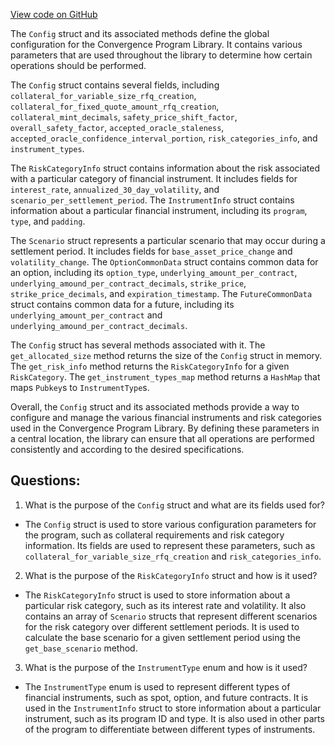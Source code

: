 [View code on GitHub](https://github.com/convergence-rfq/convergence-program-library/risk-engine/program/src/state.rs)

The `Config` struct and its associated methods define the global configuration for the Convergence Program Library. It contains various parameters that are used throughout the library to determine how certain operations should be performed. 

The `Config` struct contains several fields, including `collateral_for_variable_size_rfq_creation`, `collateral_for_fixed_quote_amount_rfq_creation`, `collateral_mint_decimals`, `safety_price_shift_factor`, `overall_safety_factor`, `accepted_oracle_staleness`, `accepted_oracle_confidence_interval_portion`, `risk_categories_info`, and `instrument_types`. 

The `RiskCategoryInfo` struct contains information about the risk associated with a particular category of financial instrument. It includes fields for `interest_rate`, `annualized_30_day_volatility`, and `scenario_per_settlement_period`. The `InstrumentInfo` struct contains information about a particular financial instrument, including its `program`, `type`, and `padding`. 

The `Scenario` struct represents a particular scenario that may occur during a settlement period. It includes fields for `base_asset_price_change` and `volatility_change`. The `OptionCommonData` struct contains common data for an option, including its `option_type`, `underlying_amount_per_contract`, `underlying_amound_per_contract_decimals`, `strike_price`, `strike_price_decimals`, and `expiration_timestamp`. The `FutureCommonData` struct contains common data for a future, including its `underlying_amount_per_contract` and `underlying_amound_per_contract_decimals`.

The `Config` struct has several methods associated with it. The `get_allocated_size` method returns the size of the `Config` struct in memory. The `get_risk_info` method returns the `RiskCategoryInfo` for a given `RiskCategory`. The `get_instrument_types_map` method returns a `HashMap` that maps `Pubkey`s to `InstrumentType`s.

Overall, the `Config` struct and its associated methods provide a way to configure and manage the various financial instruments and risk categories used in the Convergence Program Library. By defining these parameters in a central location, the library can ensure that all operations are performed consistently and according to the desired specifications.
## Questions: 
 1. What is the purpose of the `Config` struct and what are its fields used for?
- The `Config` struct is used to store various configuration parameters for the program, such as collateral requirements and risk category information. Its fields are used to represent these parameters, such as `collateral_for_variable_size_rfq_creation` and `risk_categories_info`.

2. What is the purpose of the `RiskCategoryInfo` struct and how is it used?
- The `RiskCategoryInfo` struct is used to store information about a particular risk category, such as its interest rate and volatility. It also contains an array of `Scenario` structs that represent different scenarios for the risk category over different settlement periods. It is used to calculate the base scenario for a given settlement period using the `get_base_scenario` method.

3. What is the purpose of the `InstrumentType` enum and how is it used?
- The `InstrumentType` enum is used to represent different types of financial instruments, such as spot, option, and future contracts. It is used in the `InstrumentInfo` struct to store information about a particular instrument, such as its program ID and type. It is also used in other parts of the program to differentiate between different types of instruments.